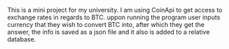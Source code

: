 This is a mini project for my university. I am using CoinApi to get access to exchange rates in regards to BTC.
uppon running the program user inputs currency that they wish to convert BTC into, after which they get the answer, the info is saved as a json file and it also is added to a relative database.
